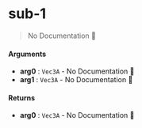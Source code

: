 # sub\-1

> No Documentation 🚧

#### Arguments

- **arg0** : `Vec3A` \- No Documentation 🚧
- **arg1** : `Vec3A` \- No Documentation 🚧

#### Returns

- **arg0** : `Vec3A` \- No Documentation 🚧